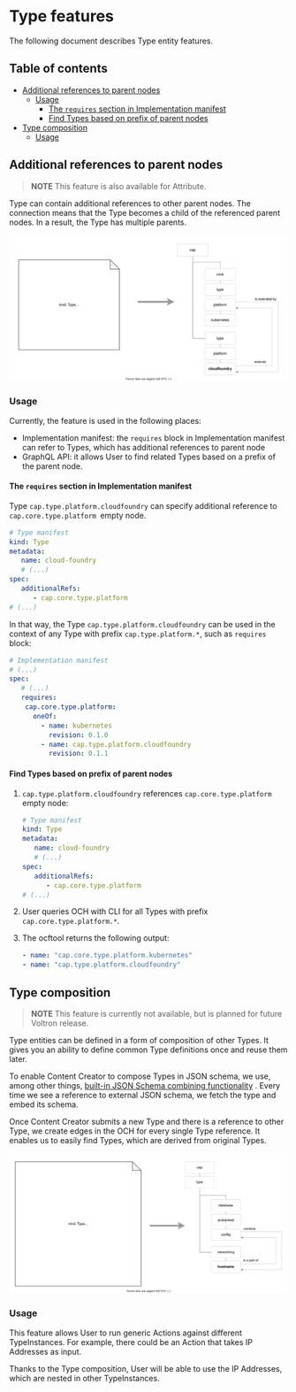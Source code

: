 # Type features

The following document describes Type entity features.

## Table of contents

<!-- toc -->

- [Additional references to parent nodes](#additional-references-to-parent-nodes)
  * [Usage](#usage)
    + [The `requires` section in Implementation manifest](#the-requires-section-in-implementation-manifest)
    + [Find Types based on prefix of parent nodes](#find-types-based-on-prefix-of-parent-nodes)
- [Type composition](#type-composition)
  * [Usage](#usage-1)

<!-- tocstop -->

## Additional references to parent nodes

> **NOTE** This feature is also available for Attribute.

Type can contain additional references to other parent nodes. The connection means that the Type becomes a child of the referenced parent nodes. In a result, the Type has multiple parents.

![Additional references to parent nodes](./assets/type-additional-refs.svg)

### Usage

Currently, the feature is used in the following places:
- Implementation manifest: the `requires` block in Implementation manifest can refer to Types, which has additional references to parent node
- GraphQL API: it allows User to find related Types based on a prefix of the parent node.

#### The `requires` section in Implementation manifest

Type `cap.type.platform.cloudfoundry` can specify additional reference to `cap.core.type.platform `empty node.

```yaml
# Type manifest
kind: Type
metadata:
   name: cloud-foundry
   # (...)
spec:
   additionalRefs:
      - cap.core.type.platform
# (...)
```

In that way, the Type `cap.type.platform.cloudfoundry` can be used in the context of any Type with prefix `cap.type.platform.*`, such as `requires` block:

```yaml
# Implementation manifest
# (...)
spec:
   # (...)
   requires:
    cap.core.type.platform:
      oneOf:
        - name: kubernetes
          revision: 0.1.0
        - name: cap.type.platform.cloudfoundry
          revision: 0.1.1
```

#### Find Types based on prefix of parent nodes

1. `cap.type.platform.cloudfoundry` references `cap.core.type.platform` empty node:

   ```yaml
   # Type manifest
   kind: Type
   metadata:
      name: cloud-foundry
      # (...)
   spec:
      additionalRefs:
         - cap.core.type.platform
   # (...)
   ```
   
1. User queries OCH with CLI for all Types with prefix `cap.core.type.platform.*`.
1. The ocftool returns the following output:

   ```yaml
   - name: "cap.core.type.platform.kubernetes"
   - name: "cap.type.platform.cloudfoundry"
   ```

## Type composition

> **NOTE** This feature is currently not available, but is planned for future Voltron release.

Type entities can be defined in a form of composition of other Types. It gives you an ability to define common Type definitions once and reuse them later.

To enable Content Creator to compose Types in JSON schema, we use, among other things, [built-in JSON Schema combining functionality](http://json-schema.org/understanding-json-schema/reference/combining.html) . Every time we see a reference to external JSON schema, we fetch the type and embed its schema.

Once Content Creator submits a new Type and there is a reference to other Type, we create edges in the OCH for every single Type reference. It enables us to easily find Types, which are derived from original Types.

![Type composition](./assets/type-composition.svg)

### Usage

This feature allows User to run generic Actions against different TypeInstances. For example, there could be an Action that takes IP Addresses as input.

Thanks to the Type composition, User will be able to use the IP Addresses, which are nested in other TypeInstances.
